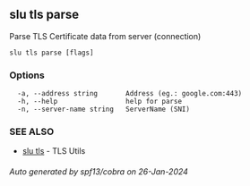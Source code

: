 ## slu tls parse

Parse TLS Certificate data from server (connection)

```
slu tls parse [flags]
```

### Options

```
  -a, --address string       Address (eg.: google.com:443)
  -h, --help                 help for parse
  -n, --server-name string   ServerName (SNI)
```

### SEE ALSO

* [slu tls](slu_tls.md)	 - TLS Utils

###### Auto generated by spf13/cobra on 26-Jan-2024
